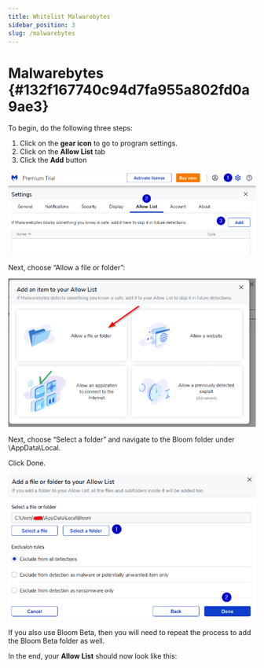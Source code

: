 ```yaml
---
title: Whitelist Malwarebytes
sidebar_position: 3
slug: /malwarebytes
---
```




# Malwarebytes {#132f167740c94d7fa955a802fd0a9ae3}


To begin, do the following three steps:

1. Click on the **gear icon** to go to program settings.
2. Click on the **Allow List** tab
3. Click the **Add** button

![](./malwarebytes.c3b27dd4-c099-4e69-8dad-ac3f3b26a5c1.png)


Next, choose “Allow a file or folder”:


![](./malwarebytes.bc3bc949-598c-49cf-9876-e0e76759348e.png)


<div class='notion-row'>
<div class='notion-column' style={{width: 'calc((100% - (min(32px, 4vw) * 1)) * 0.4375)'}}>


Next, choose “Select a folder” and navigate to the Bloom folder under \AppData\Local\.



Click Done.


</div><div className='notion-spacer'></div>

<div class='notion-column' style={{width: 'calc((100% - (min(32px, 4vw) * 1)) * 0.5625)'}}>


![](./malwarebytes.9451aeb2-368e-4682-b715-768d5fa56078.png)


</div><div className='notion-spacer'></div>
</div>


If you also use Bloom Beta, then you will need to repeat the process to add the Bloom Beta folder as well. 


In the end, your **Allow List** should now look like this:

